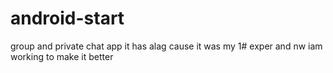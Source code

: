# android-start
group and private chat app
it has alag cause it was my 1# exper  and nw iam working to make it better
